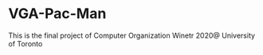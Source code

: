 # VGA-Pac-Man
This is the final project of Computer Organization Winetr 2020@ University of Toronto
